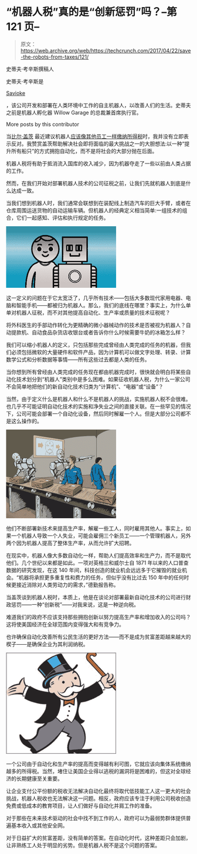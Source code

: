 # “机器人税”真的是“创新惩罚”吗？–第 121 页–

> 原文：<https://web.archive.org/web/https://techcrunch.com/2017/04/22/save-the-robots-from-taxes/121/>

史蒂夫·考辛斯撰稿人

史蒂夫·考辛斯是

[Savioke](https://web.archive.org/web/20190901170940/http://www.savioke.com/)

，该公司开发和部署在人类环境中工作的自主机器人，以改善人们的生活。史蒂夫之前是机器人孵化器 Willow Garage 的总裁兼首席执行官。

More posts by this contributor

当[比尔·盖茨](https://web.archive.org/web/20190901170940/https://crunchbase.com/person/bill-gates) 最近建议机器人[应该像其他员工一样缴纳所得税](https://web.archive.org/web/20190901170940/http://www.businessinsider.com/bill-gates-robot-tax-brighter-future-2017-3)时，我并没有立即表示反对。我赞赏盖茨帮助解决社会即将面临的最大挑战之一的大胆想法:以一种“提升所有船只”的方式拥抱自动化，而不是将社会的大部分抛在后面。

机器人税将有助于抵消流入国库的收入减少，因为机器夺走了一些以前由人类占据的工作。

然而，在我们开始对部署机器人技术的公司征税之前，让我们先就机器人到底是什么达成一致。

当我们想到机器人时，我们通常会联想到在装配线上制造汽车的巨大手臂，或者在仓库周围运送货物的自动运输车辆。但机器人的经典定义相当简单:一组技术的组合，它们一起感知、评估和执行规定的任务。

![](img/a5802acb7ff9ef8548b795666028089f.png)

这一定义的问题在于它太宽泛了，几乎所有技术——包括大多数现代家用电器、电脑和智能手机——都被归为机器人。那么，我们的底线在哪里？事实上，为什么单单对机器人征税，而不对其他提高自动化、生产率或质量的技术征税呢？

将外科医生的手部动作转化为更精确的微小器械动作的技术是否被视为机器人？自动提款机、自动食品杂货店收银台或者告诉你什么时候需要牛奶的冰箱怎么样？

我们可以缩小机器人的定义，只包括那些完成曾经由人类完成的任务的机器，但我们必须包括微软的大量硬件和软件产品，因为计算机可以做文字处理、转录、计算数学公式和分析数据等事情——所有这些过去都是人类的任务。

当你想到所有曾经由人类完成的任务现在都由机器完成时，很快就会明白将某些自动化技术划分到“机器人”类别中是多么困难。如果征收机器人税，为什么一家公司不会简单地把他们的新自动化技术归类为“计算机”、“电器”或“设备”？

当然，由于定义什么是机器人和什么不是机器人的挑战，实施机器人税不会很难。也几乎不可能证明自动化技术的实施和净失业之间的直接关联。在一些罕见的情况下，公司可能会部署一个自动化设备，然后同时解雇一个人。但是大部分公司都不是这么操作的。

![](img/d2a4516f60516a2380e64ae51c57b58f.png)

他们不断部署新技术来提高生产率，解雇一些工人，同时雇用其他人。事实上，如果一个机器人导致一个人失业，可能会雇佣三个新员工——一个管理机器人，另外两个因为机器人提高了整体生产率，从而允许扩大招聘。

在现实中，机器人像大多数自动化一样，帮助人们提高效率和生产力，而不是取代他们。几个世纪以来都是如此。一项对英格兰和威尔士自 1871 年以来的人口普查数据的研究发现，在这 140 年间，科技创造的就业机会远远多于它摧毁的就业机会。“机器将承担更多重复性和费力的任务，但似乎没有比过去 150 年中的任何时候更接近消除对人类劳动力的需求，”德勤报告称。

当盖茨谈到机器人税时，本质上，他是在谈论对部署最新自动化技术的公司进行财政惩罚——一种“创新税”——对我来说，这是一种逆向税。

难道我们的政府不应该支持那些拥抱创新以努力提高生产率和增加收入的公司吗？这将使美国经济在全球范围内变得强大和有竞争力。

也许确保自动化改善所有公民生活的更好方法——而不是成为贫富差距越来越大的楔子——是确保企业为其利润纳税。

![](img/7f75bdde2a1f4d24dbcc5b99aa42809a.png)

一个公司由于自动化和生产率的提高而变得越有利可图，它就应该向集体系统缴纳越多的所得税。当然，堵住让美国企业得以逃税的漏洞将是困难的，但这对全球经济的长期健康至关重要。

让企业支付公平份额的税收无法解决自动化最终将取代低技能工人这一更大的社会挑战，机器人税收也无法解决这一问题。相反，政府应该专注于利用公司税收创造免费或低成本的教育项目，让人们做好与自动化并肩工作的准备。

对于那些在未来技术驱动的社会中找不到工作的人，政府可以为最弱势群体提供普遍基本收入或其他安全网。

对于日益扩大的贫富差距，没有简单的答案。在自动化时代，这种差距只会加剧，让非熟练工人处于明显的劣势。但是机器人税不是这个问题的答案。
